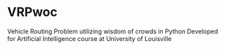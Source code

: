# VRPwoc
Vehicle Routing Problem utilizing wisdom of crowds in Python
Developed for Artificial Intelligence course at University of Louisville
